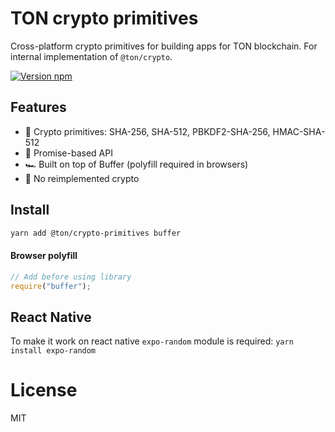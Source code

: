 # TON crypto primitives

Cross-platform crypto primitives for building apps for TON blockchain. For internal implementation of `@ton/crypto`.

[![Version npm](https://img.shields.io/npm/v/@ton/crypto-primitives.svg?logo=npm)](https://www.npmjs.com/package/@ton/crypto-primitives)

## Features

- 🦺 Crypto primitives: SHA-256, SHA-512, PBKDF2-SHA-256, HMAC-SHA-512
- 🚀 Promise-based API
- 🏎 Built on top of Buffer (polyfill required in browsers)
- 🍰 No reimplemented crypto

## Install

```bash
yarn add @ton/crypto-primitives buffer
```

#### Browser polyfill

```js
// Add before using library
require("buffer");
```

## React Native
To make it work on react native `expo-random` module is required:
`
yarn install expo-random
`

# License

MIT
